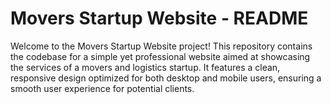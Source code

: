 # Movers Startup Website - README
Welcome to the Movers Startup Website project! This repository contains the codebase for a simple yet professional website aimed at showcasing the services of a movers and logistics startup. It features a clean, responsive design optimized for both desktop and mobile users, ensuring a smooth user experience for potential clients.

